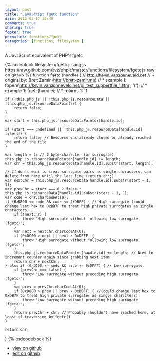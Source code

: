 ```yaml
---
layout: post
title: "JavaScript fgetc function"
date: 2012-05-17 18:49
comments: true
sharing: true
footer: true
permalink: functions/fgetc
categories: [functions, filesystem ]
---
```

A JavaScript equivalent of PHP's fgetc
<!-- more -->
{% codeblock filesystem/fgetc.js lang:js https://raw.github.com/kvz/phpjs/master/functions/filesystem/fgetc.js raw on github %}
function fgetc (handle) {
    // http://kevin.vanzonneveld.net
    // +   original by: Brett Zamir (http://brett-zamir.me)
    // *     example 1: fopen('http://kevin.vanzonneveld.net/pj_test_supportfile_1.htm', 'r');
    // *     example 1: fgetc(handle);
    // *     returns 1: '1'

    if (!this.php_js || !this.php_js.resourceData || !this.php_js.resourceDataPointer) {
        return false;
    }

    var start = this.php_js.resourceDataPointer[handle.id];

    if (start === undefined || !this.php_js.resourceData[handle.id][start]) {
        return false; // Resource was already closed or already reached the end of the file
    }

    var length = 1; // 2 byte-character (or surrogate)
    this.php_js.resourceDataPointer[handle.id] += length;
    var chr = this.php_js.resourceData[handle.id].substr(start, length);

    // If don't want to treat surrogate pairs as single characters, can delete from here until the last line (return chr;)
    var nextChr = this.php_js.resourceData[handle.id].substr(start + 1, 1);
    var prevChr = start === 0 ? false : this.php_js.resourceData[handle.id].substr(start - 1, 1);
    var code = chr.charCodeAt(0);
    if (0xD800 <= code && code <= 0xDBFF) { // High surrogate (could change last hex to 0xDB7F to treat high private surrogates as single characters)
        if (!nextChr) {
            throw 'High surrogate without following low surrogate (fgetc)';
        }
        var next = nextChr.charCodeAt(0);
        if (0xDC00 > next || next > 0xDFFF) {
            throw 'High surrogate without following low surrogate (fgetc)';
        }
        this.php_js.resourceDataPointer[handle.id] += length; // Need to increment counter again since grabbing next item
        return chr + nextChr;
    } else if (0xDC00 <= code && code <= 0xDFFF) { // Low surrogate
        if (prevChr === false) {
            throw 'Low surrogate without preceding high surrogate (fgetc)';
        }
        var prev = prevChr.charCodeAt(0);
        if (0xD800 > prev || prev > 0xDBFF) { //(could change last hex to 0xDB7F to treat high private surrogates as single characters)
            throw 'Low surrogate without preceding high surrogate (fgetc)';
        }
        return prevChr + chr; // Probably shouldn't have reached here, at least if traversing by fgetc()
    }

    return chr;
}
{% endcodeblock %}
<ul>
 <li><a href="https://github.com/kvz/phpjs/blob/master/functions/filesystem/fgetc.js">view on github</a></li>
 <li><a href="https://github.com/kvz/phpjs/edit/master/functions/filesystem/fgetc.js">edit on github</a></li>
</ul>
